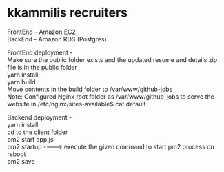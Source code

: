 # kkammilis recruiters  
FrontEnd - Amazon EC2  
BackEnd - Amazon RDS (Postgres)  


FrontEnd deployment -  
Make sure the public folder exists and the updated resume and details zip file is in the public folder  
yarn install  
yarn build  
Move contents in the build folder to /var/www/github-jobs  
Note: Configured Nginx root folder as /var/www/github-jobs to serve the website in /etc/nginx/sites-available$ cat default  

Backend deployment -  
yarn install  
cd to the client folder  
pm2 start app.js  
pm2 startup ----> execute the given command to start pm2 process on reboot  
pm2 save  

